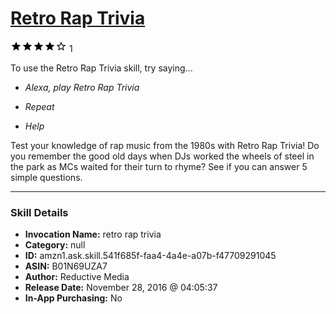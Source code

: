 # [Retro Rap Trivia](http://alexa.amazon.com/#skills/amzn1.ask.skill.541f685f-faa4-4a4e-a07b-f47709291045)
![4 stars](../../images/ic_star_black_18dp_1x.png)![4 stars](../../images/ic_star_black_18dp_1x.png)![4 stars](../../images/ic_star_black_18dp_1x.png)![4 stars](../../images/ic_star_black_18dp_1x.png)![4 stars](../../images/ic_star_border_black_18dp_1x.png) 1

To use the Retro Rap Trivia skill, try saying...

* *Alexa, play Retro Rap Trivia*

* *Repeat*

* *Help*

Test your knowledge of rap music from the 1980s with Retro Rap Trivia!  Do you remember the good old days when DJs worked the wheels of steel in the park as MCs waited for their turn to rhyme?  See if you can answer 5 simple questions.

***

### Skill Details

* **Invocation Name:** retro rap trivia
* **Category:** null
* **ID:** amzn1.ask.skill.541f685f-faa4-4a4e-a07b-f47709291045
* **ASIN:** B01N69UZA7
* **Author:** Reductive Media
* **Release Date:** November 28, 2016 @ 04:05:37
* **In-App Purchasing:** No
